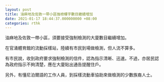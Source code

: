 ```yaml
---
layout: post
title: 油麻地及佐敦一帶小區強檢樓宇數目繼續增加
date: 2021-01-17 18:44:37.000000000 +08:00
categories: rthk
---
```


油麻地及佐敦一帶小區，須要接受強制檢測的大廈數目繼續增加。

在官涌體育館的流動採樣站，陸續有市民到場做檢測，但人流不算多。

有市民說，收到政府要求強制檢測的信件，認為指示清晰、迅速。不過，亦居民認為政府指示不夠清楚，應在大廈貼出通告提醒住戶。

另外，有懂尼泊爾語的工作人員，到採樣流動車協助來做檢測的少數族裔人士。
